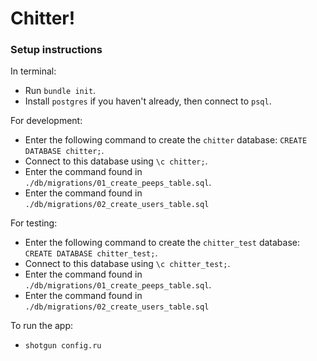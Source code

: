 # Chitter!

### Setup instructions

In terminal:
- Run `bundle init`.
- Install `postgres` if you haven't already, then connect to `psql`.

For development:
- Enter the following command to create the `chitter` database: `CREATE DATABASE chitter;`.
- Connect to this database using `\c chitter;`.
- Enter the command found in `./db/migrations/01_create_peeps_table.sql`.
- Enter the command found in `./db/migrations/02_create_users_table.sql`

For testing:
- Enter the following command to create the `chitter_test` database: `CREATE DATABASE chitter_test;`.
- Connect to this database using `\c chitter_test;`.
- Enter the command found in `./db/migrations/01_create_peeps_table.sql`.
- Enter the command found in `./db/migrations/02_create_users_table.sql`

To run the app:
- `shotgun config.ru`
